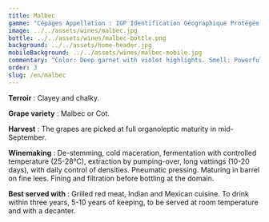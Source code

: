 ```yaml
---
title: Malbec
gamme: "Cépages Appellation : IGP Identification Géographique Protégée Pays d’Oc "
image: ../../assets/wines/malbec.jpg
bottle: ../../assets/wines/malbec-bottle.png
background: ../../assets/home-header.jpg
mobileBackground: ../../assets/wines/malbec-mobile.jpg
commentary: "Color: Deep garnet with violet highlights. Smell: Powerful grape variety, black fruit. Mouth: Spicy, tannic."
order: 3
slug: /en/malbec
---
```


**Terroir** : Clayey and chalky.

**Grape variety** : Malbec or Cot.

**Harvest** : The grapes are picked at full organoleptic maturity in mid-September.

**Winemaking** : De-stemming, cold maceration, fermentation with controlled temperature (25-28°C), extraction by pumping-over, long vattings (10-20 days), with daily control of densities. Pneumatic pressing. Maturing in barrel on fine lees. Fining and filtration before bottling at the domain.

**Best served with** : Grilled red meat, Indian and Mexican cuisine. To drink within three years, 5-10 years of keeping, to be served at room temperature and with a decanter.
